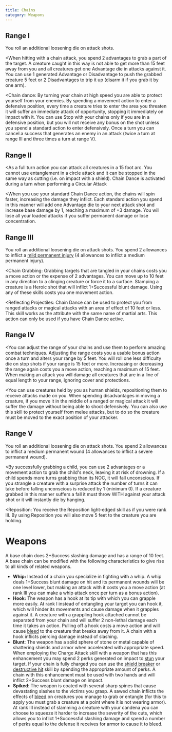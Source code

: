 ```yaml
---
title: Chains
category: Weapons
---
```


## Range I

You roll an additional loosening die on attack shots.

<When hitting with a chain attack, you spend 2 advantages to grab a part of the target. A creature caught in this way is not able to get more than 15 feet away from you and all creatures get one Advantage die in attacks against it. You can use 1 generated Advantage or Disadvantage to push the grabbed creature 5 feet or 2 Disadvantages to trip it up (disarm it if you grab it by one arm).

<Chain dance: By turning your chain at high speed you are able to protect yourself from your enemies. By spending a movement action to enter a defensive position, every time a creature tries to enter the area you threaten it will suffer an immediate attack of opportunity, stopping it immediately on impact with it. You can use Stop with your chains only if you are in a defensive position, but you will not receive any bonus on the shot unless you spend a standard action to enter defensively. Once a turn you can cancel a success that generates an enemy in an attack (twice a turn at range III and three times a turn at range V).

## Range II

<As a full turn action you can attack all creatures in a 15 foot arc. You cannot use entanglement in a circle attack and it can be stopped in the same way as cutting (i.e. on impact with a shield). Chain Dance is activated during a turn when performing a Circular Attack

<When you use your standard Chain Dance action, the chains will spin faster, increasing the damage they inflict. Each standard action you spend in this manner will add one Advantage die to your next attack shot and increase base damage by 1, reaching a maximum of +3 damage. You will lose all your loaded attacks if you suffer permanent damage or lose concentration.

## Range III 

You roll an additional loosening die on attack shots. You spend 2 allowances to inflict a [mild permanent injury](http://raldamain.com/rules/Heridas%20permanentes.html) (4 allowances to inflict a medium permanent injury).

<Chain Grabbing: Grabbing targets that are tangled in your chains costs you a move action or the expense of 2 advantages. You can move up to 10 feet in any direction to a clinging creature or force it to a surface. Stamping a creature is a Heroic shot that will inflict 1+Successful blunt damage. Using any of these skills costs you one movement action.

<Reflecting Projectiles: Chain Dance can be used to protect you from ranged attacks or magical attacks with an area of effect of 10 feet or less. This skill works as the attribute with the same name of martial arts. This action can only be used if you have Chain Dance active.

## Range IV 

<You can adjust the range of your chains and use them to perform amazing combat techniques. Adjusting the range costs you a usable bonus action once a turn and alters your range by 5 feet. You will roll one less difficulty die on stop shots if your range is 15 feet or more. Increasing or decreasing the range again costs you a move action, reaching a maximum of 15 feet. When making an attack you will damage all creatures that are in a line of equal length to your range, ignoring cover and protections.

<You can use creatures held by you as human shields, repositioning them to receive attacks made on you. When spending disadvantages in moving a creature, if you move it in the middle of a ranged or magical attack it will suffer the damage without being able to shoot defensively. You can also use this skill to protect yourself from melee attacks, but to do so the creature must be moved to the exact position of your attacker.

## Range V

You roll an additional loosening die on attack shots. You spend 2 allowances to inflict a medium permanent wound (4 allowances to inflict a severe permanent wound).

<By successfully grabbing a child, you can use 2 advantages or a movement action to grab the child's neck, leaving it at risk of drowning. If a child spends more turns grabbing than its NOC, it will fall unconscious. If you strangle a creature with a surprise attack the number of turns it can take before falling unconscious is reduced by 1 (minimum 0). If a creature grabbed in this manner suffers a fall it must throw WITH against your attack shot or it will instantly die by hanging.

<Reposition: You receive the Reposition light-edged skill as if you were rank III. By using Reposition you will also move 5 feet to the creature you are holding.

# Weapons

A base chain does 2+Success slashing damage and has a range of 10 feet. A base chain can be modified with the following characteristics to give rise to all kinds of related weapons.

- **Whip:** Instead of a chain you specialize in fighting with a whip. A whip deals 1+Success blunt damage on hit and its permanent wounds will be one level lower, but making an attack with it costs you a move action (at rank III you can make a whip attack once per turn as a bonus action).
- **Hook:** The weapon has a hook at its tip with which you can grapple more easily. At rank I instead of entangling your target you can hook it, which will hinder its movements and cause damage when it grapples against it. A creature with a grappling hook attached cannot be separated from your chain and will suffer 2 non-lethal damage each time it takes an action. Pulling off a hook costs a move action and will cause [bleed](https://raldamain.com/rules/Reglas%20principales/Efectos%20de%20estado.html#sangrado) to the creature that breaks away from it. A chain with a hook inflicts piercing damage instead of slashing.
- **Blunt**: The weapon has a solid sphere of stone or metal capable of shattering shields and armor when accelerated with appropriate speed. When employing the Charge Attack skill with a weapon that has this enhancement you may spend 2 perks generated on impact to [stun](https://raldamain.com/rules/Reglas%20principales/Efectos%20de%20estado.html#aturdida) your target. If your chain is fully charged you can use the [shield breaker](https://raldamain.com/rules/Rangos/Armas/contundentes.html#rango-iv) or [destructive hit](https://raldamain.com/rules/Rangos/Armas/contundentes.html#rango-iii) skill by spending the appropriate amount of perks. A chain with this enhancement must be used with two hands and will inflict 2+Success blunt damage on impact.
- **Spiked**: The weapon is coated with several sharp spines that cause devastating slashes to the victims you grasp. A sawed chain inflicts the effects of [bleed](https://raldamain.com/rules/Reglas%20principales/Efectos%20de%20estado.html#sangrado) on creatures you manage to grab or entangle (for this to apply you must grab a creature at a point where it is not wearing armor). At rank III instead of slamming a creature with your candena you can choose to squeeze it harder to increase the severity of the cuts, which allows you to inflict 1+Successful slashing damage and spend a number of perks equal to the defense it receives for armor to cause it to bleed.